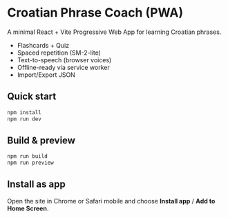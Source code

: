 # Croatian Phrase Coach (PWA)

A minimal React + Vite Progressive Web App for learning Croatian phrases.
- Flashcards + Quiz
- Spaced repetition (SM-2-lite)
- Text-to-speech (browser voices)
- Offline-ready via service worker
- Import/Export JSON

## Quick start
```bash
npm install
npm run dev
```

## Build & preview
```bash
npm run build
npm run preview
```

## Install as app
Open the site in Chrome or Safari mobile and choose **Install app** / **Add to Home Screen**.

